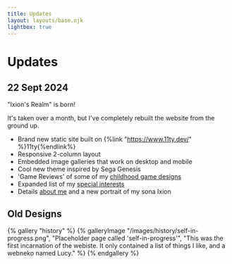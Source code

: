```yaml
---
title: Updates
layout: layouts/base.njk
lightbox: true
---
```


# Updates

## 22 Sept 2024

"Ixion's Realm" is born!

It's taken over a month, but I've completely rebuilt the website from the ground up.

- Brand new static site built on {%link "https://www.11ty.dev/" %}11ty{%endlink%}
- Responsive 2-column layout
- Embedded image galleries that work on desktop and mobile
- Cool new theme inspired by Sega Genesis
- 'Game Reviews' of some of my [childhood game designs](/art/)
- Expanded list of my [special interests](/interests/)
- Details [about me](/about/) and a new portrait of my sona Ixion

## Old Designs

{% gallery "history" %}
{% galleryImage "/images/history/self-in-progress.png", "Placeholder page called 'self-in-progress'", "This was the first incarnation of the webiste. It only contained a list of things I like, and a webneko named Lucy." %}
{% endgallery %}
